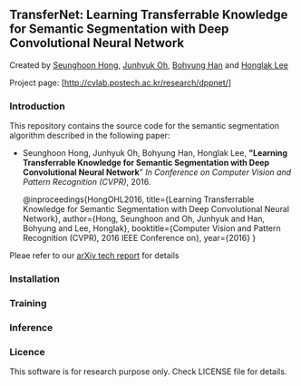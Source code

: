 ## TransferNet: Learning Transferrable Knowledge for Semantic Segmentation with Deep Convolutional Neural Network

Created by [Seunghoon Hong](http://cvlab.postech.ac.kr/~maga33/), [Junhyuk Oh](https://sites.google.com/a/umich.edu/junhyuk-oh/), [Bohyung Han](http://cvlab.postech.ac.kr/~bhhan/) and [Honglak Lee](http://web.eecs.umich.edu/~honglak/)

Project page: [http://cvlab.postech.ac.kr/research/dppnet/]

### Introduction

This repository contains the source code for the semantic segmentation algorithm described in the following paper:   
* Seunghoon Hong, Junhyuk Oh, Bohyung Han, Honglak Lee, **"Learning Transferrable Knowledge for Semantic Segmentation with Deep Convolutional Neural Network**"
    _In Conference on Computer Vision and Pattern Recognition (CVPR)_, 2016.

    @inproceedings{HongOHL2016,
      title={Learning Transferrable Knowledge for Semantic Segmentation with Deep Convolutional Neural Network},
      author={Hong, Seunghoon and Oh, Junhyuk and Han, Bohyung and Lee, Honglak},
      booktitle={Computer Vision and Pattern Recognition (CVPR), 2016 IEEE Conference on},
      year={2016}
    }
    
Pleae refer to our [arXiv tech report](http://arxiv.org/abs/1512.07928) for details 

### Installation


### Training


### Inference


### Licence

This software is for research purpose only.
Check LICENSE file for details.

